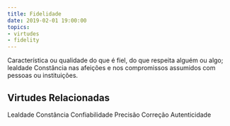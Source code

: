 ```yaml
---
title: Fidelidade
date: 2019-02-01 19:00:00
topics: 
- virtudes
- fidelity
---
```


Característica ou qualidade do que é fiel, do que respeita alguém ou algo; lealdade
Constância nas afeições e nos compromissos assumidos com pessoas ou instituições.

## Virtudes Relacionadas
Lealdade
Constância
Confiabilidade
Precisão
Correção
Autenticidade

